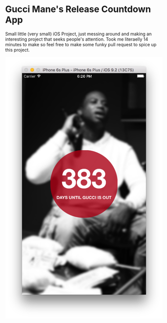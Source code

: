# Gucci Mane's Release Countdown App

Small little (very small) iOS Project, just messing around and making an interesting project that seeks people's attention. Took me literaelly 14 minutes to make so feel free to make some funky pull request to spice up this project.

<img src="sc.png" />
